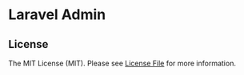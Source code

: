 # Laravel Admin

## License

The MIT License (MIT). Please see [License File](LICENSE.md) for more information.
